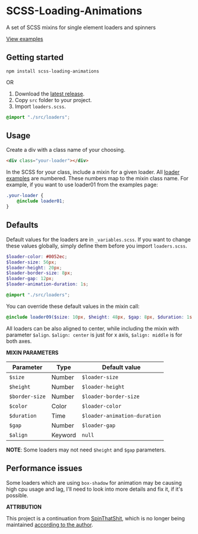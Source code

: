 # SCSS-Loading-Animations
A set of SCSS mixins for single element loaders and spinners 

[View examples](https://luebster.github.io/scss-loading-animations/)

## Getting started


```
npm install scss-loading-animations
```
<!-- ```
bower install scss-loading-animations
``` -->

OR

1. Download the [latest release](https://github.com/luebster/scss-loading-animations/releases).
2. Copy `src` folder to your project.
3. Import `loaders.scss`.

```scss
@import "./src/loaders";
```


## Usage

Create a div with a class name of your choosing.

```html
<div class="your-loader"></div>
```

In the SCSS for your class, include a mixin for a given loader. All [loader examples]((https://luebster.github.io/scss-loading-animations/)) are numbered. These numbers map to the mixin class name. For example, if you want to use loader01 from the examples page:

```scss
.your-loader {
    @include loader01;
}
```


## Defaults
Default values for the loaders are in `_variables.scss`. If you want to change these values globally, simply define them before you import `loaders.scss`.

```scss
$loader-color: #0052ec;
$loader-size: 56px;
$loader-height: 20px;
$loader-border-size: 8px;
$loader-gap: 12px;
$loader-animation-duration: 1s;

@import "./src/loaders";
```

You can override these default values in the mixin call:

```scss
@include loader09($size: 10px, $height: 48px, $gap: 8px, $duration: 1s, $align: middle);
```

All loaders can be also aligned to center, while including the mixin with parameter `$align`. `$align: center` is just for x axis, `$align: middle` is for both axes.


**MIXIN PARAMETERS**

Parameter | Type | Default value |
------------ | ------------- | ------------- |
`$size` | Number | `$loader-size` |
`$height` | Number | `$loader-height` |
`$border-size` | Number | `$loader-border-size` |
`$color` | Color | `$loader-color` |
`$duration` | Time | `$loader-animation-duration` |
`$gap` | Number | `$loader-gap` |
`$align` | Keyword | `null` |


**NOTE**: Some loaders may not need `$height` and `$gap` parameters.

## Performance issues

Some loaders which are using `box-shadow` for animation may be causing high cpu usage and lag, I'll need to look into more details and fix it, if it's possible.

**ATTRIBUTION**

This project is a continuation from [SpinThatShit](https://github.com/MatejKustec/SpinThatShit), which is no longer being maintained [according to the author](https://github.com/MatejKustec/SpinThatShit/issues/10#issuecomment-984859922).
